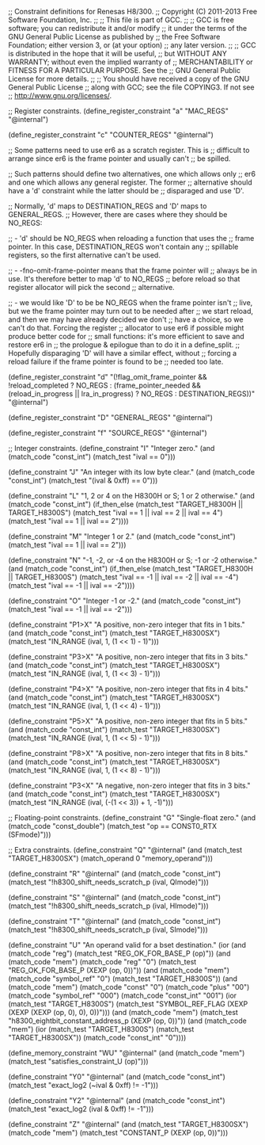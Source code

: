 ;; Constraint definitions for Renesas H8/300.
;; Copyright (C) 2011-2013 Free Software Foundation, Inc.
;;
;; This file is part of GCC.
;;
;; GCC is free software; you can redistribute it and/or modify
;; it under the terms of the GNU General Public License as published by
;; the Free Software Foundation; either version 3, or (at your option)
;; any later version.
;;
;; GCC is distributed in the hope that it will be useful,
;; but WITHOUT ANY WARRANTY; without even the implied warranty of
;; MERCHANTABILITY or FITNESS FOR A PARTICULAR PURPOSE.  See the
;; GNU General Public License for more details.
;;
;; You should have received a copy of the GNU General Public License
;; along with GCC; see the file COPYING3.  If not see
;; <http://www.gnu.org/licenses/>.

;; Register constraints.
(define_register_constraint "a" "MAC_REGS"
  "@internal")

(define_register_constraint "c" "COUNTER_REGS"
  "@internal")

;; Some patterns need to use er6 as a scratch register.  This is
;; difficult to arrange since er6 is the frame pointer and usually can't
;; be spilled.

;; Such patterns should define two alternatives, one which allows only
;; er6 and one which allows any general register.  The former
;; alternative should have a 'd' constraint while the latter should be
;; disparaged and use 'D'.

;; Normally, 'd' maps to DESTINATION_REGS and 'D' maps to GENERAL_REGS.
;; However, there are cases where they should be NO_REGS:

;;   - 'd' should be NO_REGS when reloading a function that uses the
;;     frame pointer.  In this case, DESTINATION_REGS won't contain any
;;     spillable registers, so the first alternative can't be used.

;;   - -fno-omit-frame-pointer means that the frame pointer will
;;     always be in use.  It's therefore better to map 'd' to NO_REGS
;;     before reload so that register allocator will pick the second
;;     alternative.

;;   - we would like 'D' to be be NO_REGS when the frame pointer isn't
;;     live, but we the frame pointer may turn out to be needed after
;;     we start reload, and then we may have already decided we don't
;;     have a choice, so we can't do that.  Forcing the register
;;     allocator to use er6 if possible might produce better code for
;;     small functions: it's more efficient to save and restore er6 in
;;     the prologue & epilogue than to do it in a define_split.
;;     Hopefully disparaging 'D' will have a similar effect, without
;;     forcing a reload failure if the frame pointer is found to be
;;     needed too late.

(define_register_constraint "d"
  "(!flag_omit_frame_pointer && !reload_completed
    ? NO_REGS
    : (frame_pointer_needed && (reload_in_progress || lra_in_progress)
       ? NO_REGS
       : DESTINATION_REGS))"
  "@internal")

(define_register_constraint "D" "GENERAL_REGS"
  "@internal")

(define_register_constraint "f" "SOURCE_REGS"
  "@internal")

;; Integer constraints.
(define_constraint "I"
  "Integer zero."
  (and (match_code "const_int")
       (match_test "ival == 0")))

(define_constraint "J"
  "An integer with its low byte clear."
  (and (match_code "const_int")
       (match_test "(ival & 0xff) == 0")))

(define_constraint "L"
  "1, 2 or 4 on the H8300H or S; 1 or 2 otherwise."
  (and (match_code "const_int")
       (if_then_else (match_test "TARGET_H8300H || TARGET_H8300S")
		     (match_test "ival == 1 || ival == 2 || ival == 4")
		     (match_test "ival == 1 || ival == 2"))))

(define_constraint "M"
  "Integer 1 or 2."
  (and (match_code "const_int")
       (match_test "ival == 1 || ival == 2")))

(define_constraint "N"
  "-1, -2, or -4 on the H8300H or S; -1 or -2 otherwise."
  (and (match_code "const_int")
       (if_then_else (match_test "TARGET_H8300H || TARGET_H8300S")
		     (match_test "ival == -1 || ival == -2 || ival == -4")
		     (match_test "ival == -1 || ival == -2"))))

(define_constraint "O"
  "Integer -1 or -2."
  (and (match_code "const_int")
       (match_test "ival == -1 || ival == -2")))

(define_constraint "P1>X"
  "A positive, non-zero integer that fits in 1 bits."
  (and (match_code "const_int")
       (match_test "TARGET_H8300SX")
       (match_test "IN_RANGE (ival, 1, (1 << 1) - 1)")))

(define_constraint "P3>X"
  "A positive, non-zero integer that fits in 3 bits."
  (and (match_code "const_int")
       (match_test "TARGET_H8300SX")
       (match_test "IN_RANGE (ival, 1, (1 << 3) - 1)")))

(define_constraint "P4>X"
  "A positive, non-zero integer that fits in 4 bits."
  (and (match_code "const_int")
       (match_test "TARGET_H8300SX")
       (match_test "IN_RANGE (ival, 1, (1 << 4) - 1)")))

(define_constraint "P5>X"
  "A positive, non-zero integer that fits in 5 bits."
  (and (match_code "const_int")
       (match_test "TARGET_H8300SX")
       (match_test "IN_RANGE (ival, 1, (1 << 5) - 1)")))

(define_constraint "P8>X"
  "A positive, non-zero integer that fits in 8 bits."
  (and (match_code "const_int")
       (match_test "TARGET_H8300SX")
       (match_test "IN_RANGE (ival, 1, (1 << 8) - 1)")))

(define_constraint "P3<X"
  "A negative, non-zero integer that fits in 3 bits."
  (and (match_code "const_int")
       (match_test "TARGET_H8300SX")
       (match_test "IN_RANGE (ival, (-(1 << 3)) + 1, -1)")))

;; Floating-point constraints.
(define_constraint "G"
  "Single-float zero."
  (and (match_code "const_double")
       (match_test "op == CONST0_RTX (SFmode)")))

;; Extra constraints.
(define_constraint "Q"
  "@internal"
  (and (match_test "TARGET_H8300SX")
       (match_operand 0 "memory_operand")))

(define_constraint "R"
  "@internal"
  (and (match_code "const_int")
       (match_test "!h8300_shift_needs_scratch_p (ival, QImode)")))

(define_constraint "S"
  "@internal"
  (and (match_code "const_int")
       (match_test "!h8300_shift_needs_scratch_p (ival, HImode)")))

(define_constraint "T"
  "@internal"
  (and (match_code "const_int")
       (match_test "!h8300_shift_needs_scratch_p (ival, SImode)")))

(define_constraint "U"
  "An operand valid for a bset destination."
  (ior (and (match_code "reg")
	    (match_test "REG_OK_FOR_BASE_P (op)"))
       (and (match_code "mem")
	    (match_code "reg" "0")
	    (match_test "REG_OK_FOR_BASE_P (XEXP (op, 0))"))
       (and (match_code "mem")
	    (match_code "symbol_ref" "0")
	    (match_test "TARGET_H8300S"))
       (and (match_code "mem")
	    (match_code "const" "0")
	    (match_code "plus" "00")
	    (match_code "symbol_ref" "000")
	    (match_code "const_int" "001")
	    (ior (match_test "TARGET_H8300S")
		 (match_test "SYMBOL_REF_FLAG (XEXP (XEXP (XEXP (op, 0), 0), 0))")))
       (and (match_code "mem")
	    (match_test "h8300_eightbit_constant_address_p (XEXP (op, 0))"))
       (and (match_code "mem")
	    (ior (match_test "TARGET_H8300S")
		 (match_test "TARGET_H8300SX"))
	    (match_code "const_int" "0"))))

(define_memory_constraint "WU"
  "@internal"
  (and (match_code "mem")
       (match_test "satisfies_constraint_U (op)")))

(define_constraint "Y0"
  "@internal"
  (and (match_code "const_int")
       (match_test "exact_log2 (~ival & 0xff) != -1")))

(define_constraint "Y2"
  "@internal"
  (and (match_code "const_int")
       (match_test "exact_log2 (ival & 0xff) != -1")))

(define_constraint "Z"
  "@internal"
  (and (match_test "TARGET_H8300SX")
       (match_code "mem")
       (match_test "CONSTANT_P (XEXP (op, 0))")))
